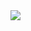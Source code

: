 <a>
  <img align="center" src="https://github-readme-stats.vercel.app/api?username=Arjun-Ingole&count_private=true&border_radius=8&theme=tokyonight&include_all_commits=true" />
</a>
